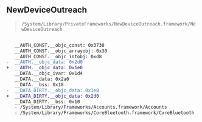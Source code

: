 ## NewDeviceOutreach

> `/System/Library/PrivateFrameworks/NewDeviceOutreach.framework/NewDeviceOutreach`

```diff

   __AUTH_CONST.__objc_const: 0x3730
   __AUTH_CONST.__objc_arrayobj: 0x30
   __AUTH_CONST.__objc_intobj: 0xd8
-  __AUTH.__objc_data: 0x2d0
+  __AUTH.__objc_data: 0x1e0
   __DATA.__objc_ivar: 0x1d4
   __DATA.__data: 0x2a0
   __DATA.__bss: 0x18
-  __DATA_DIRTY.__objc_data: 0x1e0
+  __DATA_DIRTY.__objc_data: 0x2d0
   __DATA_DIRTY.__bss: 0x10
   - /System/Library/Frameworks/Accounts.framework/Accounts
   - /System/Library/Frameworks/CoreBluetooth.framework/CoreBluetooth

```

